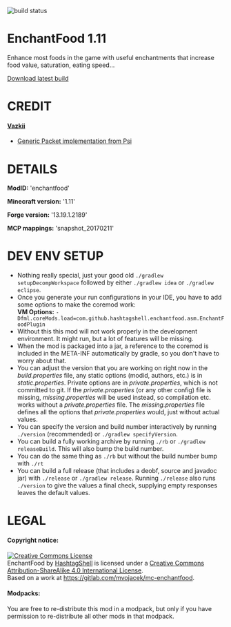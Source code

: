 ![build status](https://gitlab.com/mvojacek/mc-enchantfood/badges/master/build.svg)
# EnchantFood 1.11
Enhance most foods in the game with useful
enchantments that increase food value,
saturation, eating speed...  

[Download latest build](https://gitlab.com/mvojacek/mc-enchantfood/-/jobs/artifacts/master/download?job=build)

# CREDIT

#### [Vazkii](http://vazkii.us/)
- [Generic Packet implementation from Psi](src/main/java/com/github/hashtagshell/enchantfood/network/message/MessageGeneric.java)


# DETAILS

[//]: # (%GRADLE%:modid:2:':')

**ModID:** 'enchantfood'  

[//]: # (%GRADLE%:version:2:':')

**Minecraft version:** '1.11'  

[//]: # (%GRADLE%:forgeversion:2:':')

**Forge version:** '13.19.1.2189'  

[//]: # (%GRADLE%:mappings:2:':')

**MCP mappings:** 'snapshot_20170211'  

# DEV ENV SETUP
- Nothing really special, just your good old
  `./gradlew setupDecompWorkspace`
  followed by either
  `./gradlew idea` or `./gradlew eclipse`.
- Once you generate your run configurations
  in your IDE, you have to add some options
  to make the coremod work:  
  **VM Options:**
  `-Dfml.coreMods.load=com.github.hashtagshell.enchantfood.asm.EnchantFoodPlugin`
- Without this this mod will not work properly
  in the development environment.
  It might run, but a lot of features will be
  missing.
- When the mod is packaged into a jar, a
  reference to the coremod is included in
  the META-INF automatically by gradle, so you
  don't have to worry about that.
- You can adjust the version that you are working
  on right now in the *build.properties* file, any
  static options (modid, authors, etc.) is
  in *static.properties*. Private options are
  in *private.properties*, which is not committed
  to git. If the *private.properties* (or any
  other config) file is missing, *missing.properties*
  will be used instead, so compilation etc.
  works without a *private.properties* file.
  The *missing.properties* file defines all the
  options that *private.properties* would, just
  without actual values.
- You can specify the version and build number
  interactively by running `./version`
  (recommended) or `./gradlew specifyVersion`.
- You can build a fully working archive by
  running `./rb` or `./gradlew releaseBuild`.
  This will also bump the build number.
- You can do the same thing as `./rb` but
  without the build number bump with `./rt`
- You can build a full release (that includes
  a deobf, source and javadoc jar) with
  `./release` or `./gradlew release`. Running
  `./release` also runs `./version` to give
  the values a final check, supplying empty
  responses leaves the default values.


# LEGAL

#### Copyright notice:  

<a rel="license" href="http://creativecommons.org/licenses/by-sa/4.0/"><img alt="Creative Commons License" style="border-width:0" src="https://i.creativecommons.org/l/by-sa/4.0/88x31.png" /></a><br /><span xmlns:dct="http://purl.org/dc/terms/" property="dct:title">EnchantFood</span> by <a xmlns:cc="http://creativecommons.org/ns#" href="https://gitlab.com/mvojacek" property="cc:attributionName" rel="cc:attributionURL">HashtagShell</a> is licensed under a <a rel="license" href="http://creativecommons.org/licenses/by-sa/4.0/">Creative Commons Attribution-ShareAlike 4.0 International License</a>.<br />Based on a work at <a xmlns:dct="http://purl.org/dc/terms/" href="https://gitlab.com/mvojacek/mc-enchantfood" rel="dct:source">https://gitlab.com/mvojacek/mc-enchantfood</a>.

#### Modpacks:
You are free to re-distribute this mod in a modpack, but only if you have permission to re-distribute all other mods in that modpack.  

